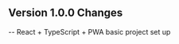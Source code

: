 <!-- Catch all the changes to the application in this file for each version -->

## Version 1.0.0 Changes
-- React + TypeScript + PWA basic project set up
